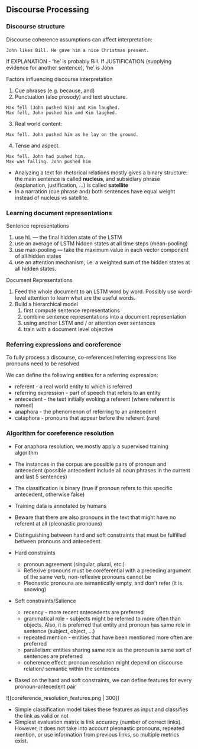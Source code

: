 ## Discourse Processing

### Discourse structure

Discourse coherence assumptions can affect interpretation:
```
John likes Bill. He gave him a nice Christmas present.
```
If EXPLANATION - ‘he’ is probably Bill.
If JUSTIFICATION (supplying evidence for another sentence), ‘he’ is John

Factors influencing discourse interpretation
1. Cue phrases (e.g. because, and)
2. Punctuation (also prosody) and text structure.
```
Max fell (John pushed him) and Kim laughed.
Max fell, John pushed him and Kim laughed.
```
3. Real world content:
```
Max fell. John pushed him as he lay on the ground.
```
4. Tense and aspect.
```
Max fell. John had pushed him.
Max was falling. John pushed him
```
- Analyzing a text for rhetorical relations mostly gives a binary structure: the main sentence is called **nucleus**, and subsidiary phrase (explanation, justification, ...) is called **satellite**
- In a narration (cue phrase and) both sentences have equal weight instead of nucleus vs satellite.
### Learning document representations

Sentence representations
1. use hL — the final hidden state of the LSTM
2. use an average of LSTM hidden states at all time steps (mean-pooling)
3. use max-pooling — take the maximum value in each vector component of all hidden states
4. use an attention mechanism, i.e. a weighted sum of the hidden states at all hidden states. 

Document Representations
1. Feed the whole document to an LSTM word by word. Possibly use word-level attention to learn what are the useful words.
2. Build a hierarchical model
	1. first compute sentence representations
	2. combine sentence representations into a document representation
	3. using another LSTM and / or attention over sentences
	4. train with a document level objective

### Referring expressions and coreference
To fully process a discourse, co-references/referring expressions like pronouns need to be resolved

We can define the following entities for a referring expression:
- referent - a real world entity to which is referred
- referring expression - part of speech that refers to an entity
- antecedent - the text initially evoking a referent (where referent is named)
- anaphora - the phenomenon of referring to an antecedent
- cataphora - pronouns that appear before the referent (rare)


### Algorithm for coreference resolution

- For anaphora resolution, we mostly apply a supervised training algorithm
- The instances in the corpus are possible pairs of pronoun and antecedent (possible antecedent include all noun phrases in the current and last 5 sentences)
- The classification is binary (true if pronoun refers to this specific antecedent, otherwise false)
- Training data is annotated by humans
- Beware that there are also pronouns in the text that might have no referent at all (pleonastic pronouns)
- Distinguishing between hard and soft constraints that must be fulfilled between pronouns and antecedent.
- Hard constraints
	- pronoun agreement (singular, plural, etc.)
	- Reflexive pronouns must be coreferential with a preceding argument of the same verb, non-reflexive pronouns cannot be
	- Pleonastic pronouns are semantically empty, and don’t refer (it is snowing)
- Soft constraints/Salience
	- recency - more recent antecedents are preferred
	- grammatical role - subjects might be referred to more often than objects. Also, it is preferred that entity and pronoun has same role in sentence (subject, object, ...)
	- repeated mention - entities that have been mentioned more often are preferred
	- parallelism: entities sharing same role as the pronoun is same sort of sentences are preferred
	- coherence effect: pronoun resolution might depend on discourse relation/ semantic within the sentences

- Based on the hard and soft constraints, we can define features for every pronoun-antecedent pair

![[coreference_resolution_features.png | 300]]

- Simple classification model takes these features as input and classifies the link as valid or not
- Simplest evaluation matrix is link accuracy (number of correct links). However, it does not take into account pleonastic pronouns, repeated mention, or use information from previous links, so multiple metrics exist.